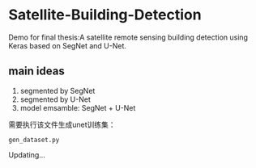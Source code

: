 # Satellite-Building-Detection

 Demo for final thesis:A satellite remote sensing building detection using Keras based on SegNet and U-Net.

## main ideas
1. segmented by SegNet
2. segmented by U-Net
3. model emsamble: SegNet + U-Net


需要执行该文件生成unet训练集：
```
gen_dataset.py
```

Updating...



